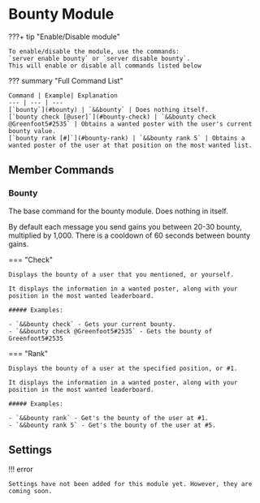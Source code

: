 # Bounty Module

???+ tip "Enable/Disable module"

    To enable/disable the module, use the commands:
    `server enable bounty` or `server disable bounty`.
    This will enable or disable all commands listed below

??? summary "Full Command List"

    Command | Example| Explanation
    --- | --- | ---
    [`bounty`](#bounty) | `&&bounty` | Does nothing itself.
    [`bounty check [@user]`](#bounty-check) | `&&bounty check @Greenfoot5#2535` | Obtains a wanted poster with the user's current bounty value.
    [`bounty rank [#]`](#bounty-rank) | `&&bounty rank 5` | Obtains a wanted poster of the user at that position on the most wanted list.


## Member Commands

### Bounty

The base command for the bounty module. Does nothing in itself.

By default each message you send gains you between 20-30 bounty, multiplied by 1,000.
There is a cooldown of 60 seconds between bounty gains.

=== "Check"

    Displays the bounty of a user that you mentioned, or yourself.

    It displays the information in a wanted poster, along with your position in the most wanted leaderboard.

    ##### Examples:

    - `&&bounty check` - Gets your current bounty.
    - `&&bounty check @Greenfoot5#2535` - Gets the bounty of Greenfoot5#2535

=== "Rank"

    Displays the bounty of a user at the specified position, or #1.

    It displays the information in a wanted poster, along with your position in the most wanted leaderboard.

    ##### Examples:

    - `&&bounty rank` - Get's the bounty of the user at #1.
    - `&&bounty rank 5` - Get's the bounty of the user at #5.

## Settings

!!! error

    Settings have not been added for this module yet. However, they are coming soon.